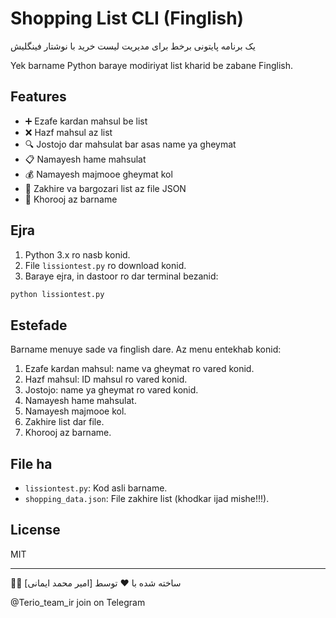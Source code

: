 # Shopping List CLI (Finglish)
یک برنامه پایتونی برخط برای مدیریت لیست خرید با نوشتار فینگلیش

Yek barname Python baraye modiriyat list kharid be zabane Finglish.

## Features
- ➕ Ezafe kardan mahsul be list
- ❌ Hazf mahsul az list
- 🔍 Jostojo dar mahsulat bar asas name ya gheymat
- 📋 Namayesh hame mahsulat
- 💰 Namayesh majmooe gheymat kol
- 💾 Zakhire va bargozari list az file JSON
- 🚪 Khorooj az barname

## Ejra

1. Python 3.x ro nasb konid.
2. File `lissiontest.py` ro download konid.
3. Baraye ejra, in dastoor ro dar terminal bezanid:

```bash
python lissiontest.py
```

## Estefade

Barname menuye sade va finglish dare. Az menu entekhab konid:

1. Ezafe kardan mahsul: name va gheymat ro vared konid.
2. Hazf mahsul: ID mahsul ro vared konid.
3. Jostojo: name ya gheymat ro vared konid.
4. Namayesh hame mahsulat.
5. Namayesh majmooe kol.
6. Zakhire list dar file.
7. Khorooj az barname.

## File ha
- `lissiontest.py`: Kod asli barname.
- `shopping_data.json`: File zakhire list (khodkar ijad mishe!!!).

## License
MIT



---

👨‍💻 ساخته شده با ❤️ توسط [امیر محمد ایمانی]

@Terio_team_ir  join on Telegram
